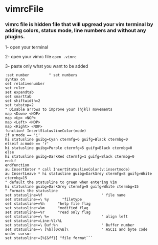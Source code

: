 # vimrcFile
 
### vimrc file is hidden file that will upgread your vim terminal by adding colors, status mode, line numbers and without any plugins.
 
1- open your terminal

2- open your vimrc file
`open .vimrc`

3- paste only what you want to be added

```:set laststatus=2   " statuslne
:set number         " set numbers
syntax on
set relativenumber
set ruler
set expandtab
set smarttab
set shiftwidth=2
set tabstop=2
" Disable arrows to improve your (hjkl) movements
map <Down> <NOP>
map <Up> <NOP>
map <Left> <NOP>
map <Right> <NOP>
function! InsertStatuslineColor(mode)
if a:mode == 'i'
hi statusline guibg=Cyan ctermfg=6 guifg=Black ctermbg=0
elseif a:mode == 'r'
hi statusline guibg=Purple ctermfg=5 guifg=Black ctermbg=0
else
hi statusline guibg=DarkRed ctermfg=1 guifg=Black ctermbg=0
endif
endfunction
au InsertEnter * call InsertStatuslineColor(v:insertmode)
au InsertLeave * hi statusline guibg=DarkGrey ctermfg=8 guifg=White ctermbg=15
" default the statusline to green when entering Vim
hi statusline guibg=DarkGrey ctermfg=8 guifg=White ctermbg=15
" Formats the statusline
set statusline=%f                           " file name
set statusline+=\ %y      "filetype
set statusline+=%h      "help file flag
set statusline+=%m      "modified flag
set statusline+=%r      "read only flag
set statusline+=\ %=                        " align left
set statusline+=Line:%l/%L
set statusline+=\ Buf:%n                    " Buffer number
set statusline+=\ [%b][0x%B]\               " ASCII and byte code under cursor
set statusline+=[%{&ff}] "file format```

